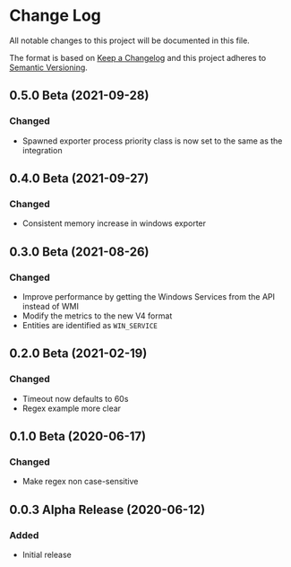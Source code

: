 # Change Log

All notable changes to this project will be documented in this file.

The format is based on [Keep a Changelog](http://keepachangelog.com/)
and this project adheres to [Semantic Versioning](http://semver.org/).

## 0.5.0 Beta (2021-09-28)
### Changed
- Spawned exporter process priority class is now set to the same as the integration

## 0.4.0 Beta (2021-09-27)
### Changed
- Consistent memory increase in windows exporter

## 0.3.0 Beta (2021-08-26)
### Changed
- Improve performance by getting the Windows Services from the API instead of WMI
- Modify the metrics to the new V4 format
- Entities are identified as `WIN_SERVICE`

## 0.2.0 Beta (2021-02-19)
### Changed
- Timeout now defaults to 60s
- Regex example more clear

## 0.1.0 Beta (2020-06-17)
### Changed
- Make regex non case-sensitive

## 0.0.3 Alpha Release (2020-06-12)
### Added
- Initial release
